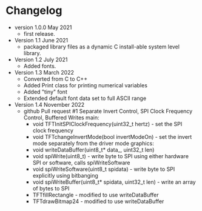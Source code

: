 # Changelog

* version 1.0.0 May 2021
	* first release.
* Version 1.1 June 2021
	* packaged library files as a dynamic C install-able system level library.
* Version 1.2 July 2021
	* Added fonts. 
* Version 1.3 March 2022
	* Converted from C to C++
	* Added Print class for printing numerical variables
	* Added "tiny" font 
	* Extended default font data set to full ASCII range
* Version 1.4 November 2022
	* github Pull request #1 Separate Invert Control, SPI Clock Frequency Control, Buffered Writes
		main:
		* void TFTInitSPIClockFrequency(uint32_t hertz) - set the SPI clock frequency
		* void TFTchangeInvertMode(bool invertModeOn) - set the invert mode separately from the driver mode
		graphics:
		* void writeDataBuffer(uint8_t* data_, uint32_t len)
		* void spiWrite(uint8_t) - write byte to SPI using either hardware SPI or software, calls spiWriteSoftware
		* void spiWriteSoftware(uint8_t spidata) - write byte to SPI explicitly using bitbanging
		* void spiWriteBuffer(uint8_t* spidata, uint32_t len)  - write an array of bytes to SPI
		* TFTfillRectangle - modified to use writeDataBuffer
		* TFTdrawBitmap24 - modified to use writeDataBuffer 